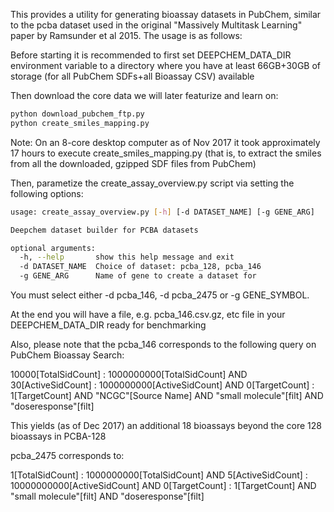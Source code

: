 This provides a utility for generating bioassay datasets in PubChem, similar to the pcba dataset used in the original "Massively Multitask Learning" paper by Ramsunder et al 2015. The usage is as follows:

Before starting it is recommended to first set DEEPCHEM_DATA_DIR environment variable to a directory where you have at least 66GB+30GB of storage (for all PubChem SDFs+all Bioassay CSV) available

Then download the core data we will later featurize and learn on:

```bash
python download_pubchem_ftp.py
python create_smiles_mapping.py
```

Note: On an 8-core desktop computer as of Nov 2017 it took approximately 17 hours to execute create_smiles_mapping.py (that is, to extract the smiles from all the downloaded, gzipped SDF files from PubChem)

Then, parametize the create_assay_overview.py script via setting the following options:

```bash
usage: create_assay_overview.py [-h] [-d DATASET_NAME] [-g GENE_ARG]

Deepchem dataset builder for PCBA datasets

optional arguments:
  -h, --help       show this help message and exit
  -d DATASET_NAME  Choice of dataset: pcba_128, pcba_146
  -g GENE_ARG      Name of gene to create a dataset for
```

You must select either -d pcba_146, -d pcba_2475 or -g GENE_SYMBOL.

At the end you will have a file, e.g. pcba_146.csv.gz, etc file in your DEEPCHEM_DATA_DIR ready for benchmarking

Also, please note that the pcba_146 corresponds to the following query on PubChem Bioassay Search:

10000[TotalSidCount] : 1000000000[TotalSidCount] AND 30[ActiveSidCount] : 1000000000[ActiveSidCount] AND 0[TargetCount] : 1[TargetCount] AND "NCGC"[Source Name] AND "small molecule"[filt] AND "doseresponse"[filt] 

This yields (as of Dec 2017) an additional 18 bioassays beyond the core 128 bioassays in PCBA-128

pcba_2475 corresponds to:

1[TotalSidCount] : 1000000000[TotalSidCount] AND 5[ActiveSidCount] : 10000000000[ActiveSidCount] AND 0[TargetCount] : 1[TargetCount] AND "small molecule"[filt] AND "doseresponse"[filt]